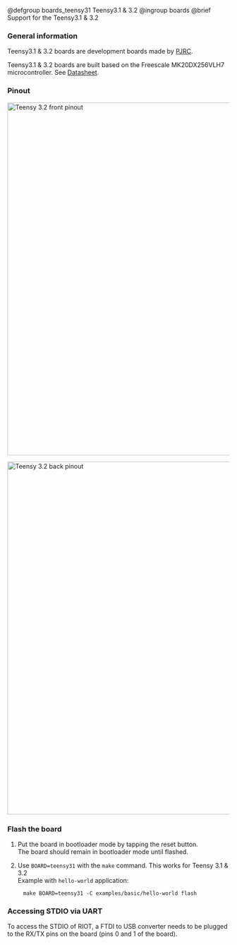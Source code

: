 @defgroup   boards_teensy31 Teensy3.1 & 3.2
@ingroup    boards
@brief      Support for the Teensy3.1 & 3.2

### General information

Teensy3.1 & 3.2 boards are development boards made by
[PJRC](https://www.pjrc.com/teensy/teensy31.html).

Teensy3.1 & 3.2 boards are built based on the Freescale MK20DX256VLH7
microcontroller. See [Datasheet](http://cache.freescale.com/files/32bit/doc/data_sheet/K20P64M72SF1.pdf).

### Pinout

<img src="https://www.pjrc.com/teensy/teensy32_front_pinout.png"
     alt="Teensy 3.2 front pinout" style="width:800px;"/>

<img src="https://www.pjrc.com/teensy/teensy32_back_pinout.png"
     alt="Teensy 3.2 back pinout" style="width:800px;"/>

### Flash the board

1. Put the board in bootloader mode by tapping the reset button.<br/>
   The board should remain in bootloader mode until flashed.

2. Use `BOARD=teensy31` with the `make` command. This works for Teensy 3.1 & 3.2<br/>
   Example with `hello-world` application:
```
     make BOARD=teensy31 -C examples/basic/hello-world flash
```

### Accessing STDIO via UART

To access the STDIO of RIOT, a FTDI to USB converter needs to be plugged to
the RX/TX pins on the board (pins 0 and 1 of the board).
